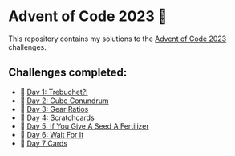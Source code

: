 # Advent of Code 2023 🎄

This repository contains my solutions to the [Advent of Code 2023](https://adventofcode.com/2023) challenges.

## Challenges completed:
- 🎅 [Day 1: Trebuchet?!](https://adventofcode.com/2023/day/1)
- 🎅 [Day 2: Cube Conundrum](https://adventofcode.com/2023/day/2)
- 🎅 [Day 3: Gear Ratios](https://adventofcode.com/2023/day/3)
- 🎅 [Day 4: Scratchcards](https://adventofcode.com/2023/day/4)
- 🎅 [Day 5: If You Give A Seed A Fertilizer](https://adventofcode.com/2023/day/5)
- 🎅 [Day 6: Wait For It](https://adventofcode.com/2023/day/6)
- 🎅 [Day 7 Cards](https://adventofcode.com/2023/day/7)

